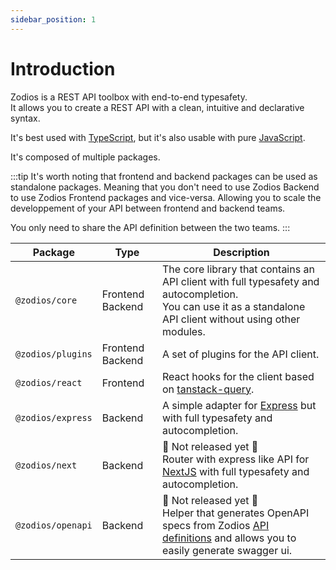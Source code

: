 ```yaml
---
sidebar_position: 1
---
```


# Introduction

Zodios is a REST API toolbox with end-to-end typesafety.  
It allows you to create a REST API with a clean, intuitive and declarative syntax.

It's best used with [TypeScript](https://www.typescriptlang.org/), but it's also usable with pure [JavaScript](https://www.javascript.com/).

It's composed of multiple packages. 

:::tip It's worth noting that frontend and backend packages can be used as standalone packages.
Meaning that you don't need to use Zodios Backend to use Zodios Frontend packages and vice-versa. Allowing you to scale the developpement of your API between frontend and backend teams.  
  
You only need to share the API definition between the two teams.
:::

| Package           | Type             | Description                                                                                                                                                       |
| ----------------- | ---------------- | ----------------------------------------------------------------------------------------------------------------------------------------------------------------- |
| `@zodios/core`    | Frontend Backend | The core library that contains an API client with full typesafety and autocompletion.<br/> You can use it as a standalone API client without using other modules. |
| `@zodios/plugins` | Frontend Backend | A set of plugins for the API client.                                                                                                                              |
| `@zodios/react`   | Frontend         | React hooks for the client based on [tanstack-query](https://tanstack.com/query).                                                                                 |
| `@zodios/express` | Backend          | A simple adapter for [Express](https://expressjs.com/) but with full typesafety and autocompletion.                                                               |
| `@zodios/next`    | Backend          | 🚧 Not released yet 🚧<br/> Router with express like API for [NextJS](https://nextjs.org/) with full typesafety and autocompletion.                                 |
| `@zodios/openapi` | Backend          | 🚧 Not released yet 🚧<br/> Helper that generates OpenAPI specs from Zodios [API definitions](api/api-definition.md) and allows you to easily generate swagger ui.  |
